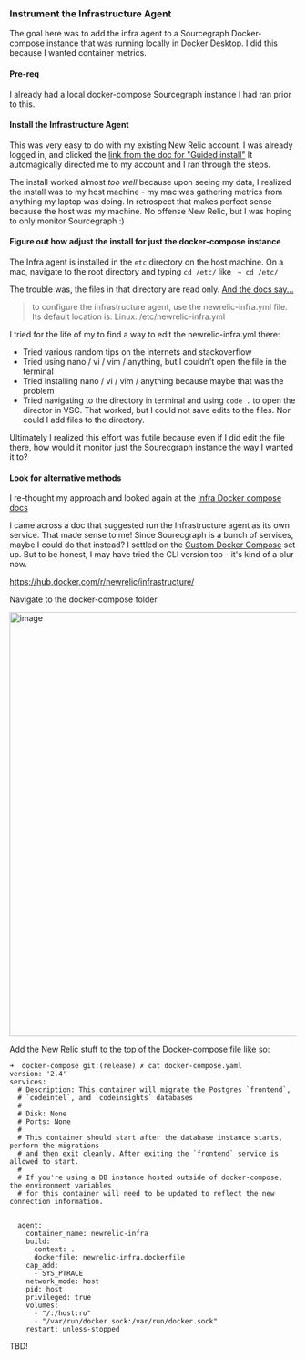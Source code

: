 ### Instrument the Infrastructure Agent

The goal here was to add the infra agent to a Sourcegraph Docker-compose instance that was running locally in Docker Desktop. 
I did this because I wanted container metrics.


#### Pre-req

I already had a local docker-compose Sourcegraph instance I had ran prior to this.

#### Install the Infrastructure Agent

This was very easy to do with my existing New Relic account. I was already logged in, and clicked the [link from the doc for "Guided install"](https://docs.newrelic.com/docs/infrastructure/install-infrastructure-agent/get-started/install-infrastructure-agent/#quick)
It automagically directed me to my account and I ran through the steps.

The install worked almost _too well_ because upon seeing my data, I realized the install was to my host machine - my mac was gathering metrics from anything
my laptop was doing. In retrospect that makes perfect sense because the host was my machine. No offense New Relic, but I was hoping to only monitor Sourcegraph :)

#### Figure out how adjust the install for just the docker-compose instance

The Infra agent is installed in the `etc` directory on the host machine. On a mac, navigate to the root directory and typing `cd /etc/` like ` ~ cd /etc/`

The trouble was, the files in that directory are read only. [And the docs say... ](https://docs.newrelic.com/docs/infrastructure/install-infrastructure-agent/configuration/configure-infrastructure-agent/)
> to configure the infrastructure agent, use the newrelic-infra.yml file. Its default location is:
> Linux: /etc/newrelic-infra.yml

I tried for the life of my to find a way to edit the newrelic-infra.yml there:

* Tried various random tips on the internets and stackoverflow
* Tried using nano / vi / vim / anything, but I couldn't open the file in the terminal
* Tried installing nano / vi / vim / anything because maybe that was the problem
* Tried navigating to the directory in terminal and using `code .` to open the director in VSC. That worked, but I could not save edits to the files. Nor could I add files to the directory.

Ultimately I realized this effort was futile because even if I did edit the file there, how would it monitor just the Sourecgraph instance the way I wanted it to?


#### Look for alternative methods

I re-thought my approach and looked again at the [Infra Docker compose docs](https://docs.newrelic.com/docs/infrastructure/install-infrastructure-agent/linux-installation/docker-container-infrastructure-monitoring/#docker-compose)

I came across a doc that suggested run the Infrastructure agent as its own service. That made sense to me! Since Sourecgraph is a bunch of services, maybe I could do that instead?
I settled on the [Custom Docker Compose](https://docs.newrelic.com/docs/infrastructure/install-infrastructure-agent/linux-installation/docker-container-infrastructure-monitoring/#docker-compose)
set up. But to be honest, I may have tried the CLI version too - it's kind of a blur now. 

https://hub.docker.com/r/newrelic/infrastructure/

Navigate to the docker-compose folder

<img width="744" alt="image" src="https://user-images.githubusercontent.com/27694443/160729508-2d0e139a-4fce-4c67-ac45-580e8a58dbeb.png">


Add the New Relic stuff to the top of the Docker-compose file like so:

```
➜  docker-compose git:(release) ✗ cat docker-compose.yaml 
version: '2.4'
services:
  # Description: This container will migrate the Postgres `frontend`,
  # `codeintel`, and `codeinsights` databases
  #
  # Disk: None
  # Ports: None
  #
  # This container should start after the database instance starts, perform the migrations
  # and then exit cleanly. After exiting the `frontend` service is allowed to start.
  #
  # If you're using a DB instance hosted outside of docker-compose, the environment variables
  # for this container will need to be updated to reflect the new connection information.


  agent:
    container_name: newrelic-infra
    build:
      context: .
      dockerfile: newrelic-infra.dockerfile
    cap_add:
      - SYS_PTRACE
    network_mode: host
    pid: host
    privileged: true
    volumes:
      - "/:/host:ro"
      - "/var/run/docker.sock:/var/run/docker.sock"
    restart: unless-stopped
```

TBD!

